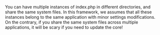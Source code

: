 You can have multiple instances of index.php in different directories, and share the same system files. In this framework, we assumes that all these instances belong to the same application with minor settings modifications. On the contrary, if you share the same system files across multiple applications, it will be scary if you need to update the core!